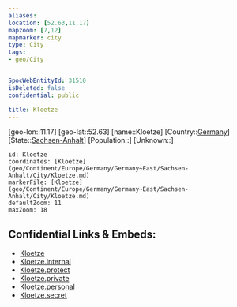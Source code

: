 ```yaml
---
aliases: 
location: [52.63,11.17]
mapzoom: [7,12] 
mapmarker: city 
type: City
tags:
- geo/City


SpocWebEntityId: 31510
isDeleted: false
confidential: public

title: Kloetze
---
```

[geo-lon::11.17]
[geo-lat::52.63]
[name::Kloetze]
[Country::[Germany](geo/Continent/Europe/Germany.md)]
[State::[Sachsen-Anhalt](geo/Continent/Europe/Germany/Germany~East/Sachsen-Anhalt.md)]
[Population::]
[Unknown::]


```leaflet
id: Kloetze
coordinates: [Kloetze](geo/Continent/Europe/Germany/Germany~East/Sachsen-Anhalt/City/Kloetze.md)
markerFile: [Kloetze](geo/Continent/Europe/Germany/Germany~East/Sachsen-Anhalt/City/Kloetze.md)
defaultZoom: 11 
maxZoom: 18
```


## Confidential Links & Embeds: 
- [Kloetze](../../../../../../../../_public/geo/Continent/Europe/Germany/Germany~East/Sachsen-Anhalt/City/Kloetze.md) 
- [Kloetze.internal](../../../../../../../../_internal/geo/Continent/Europe/Germany/Germany~East/Sachsen-Anhalt/City/Kloetze.internal.md) 
- [Kloetze.protect](../../../../../../../../_protect/geo/Continent/Europe/Germany/Germany~East/Sachsen-Anhalt/City/Kloetze.protect.md) 
- [Kloetze.private](../../../../../../../../_private/geo/Continent/Europe/Germany/Germany~East/Sachsen-Anhalt/City/Kloetze.private.md) 
- [Kloetze.personal](../../../../../../../../_personal/geo/Continent/Europe/Germany/Germany~East/Sachsen-Anhalt/City/Kloetze.personal.md) 
- [Kloetze.secret](../../../../../../../../_secret/geo/Continent/Europe/Germany/Germany~East/Sachsen-Anhalt/City/Kloetze.secret.md) 

